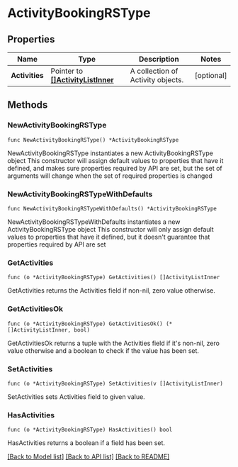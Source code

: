 # ActivityBookingRSType

## Properties

Name | Type | Description | Notes
------------ | ------------- | ------------- | -------------
**Activities** | Pointer to [**[]ActivityListInner**](ActivityListInner.md) | A collection of Activity objects. | [optional] 

## Methods

### NewActivityBookingRSType

`func NewActivityBookingRSType() *ActivityBookingRSType`

NewActivityBookingRSType instantiates a new ActivityBookingRSType object
This constructor will assign default values to properties that have it defined,
and makes sure properties required by API are set, but the set of arguments
will change when the set of required properties is changed

### NewActivityBookingRSTypeWithDefaults

`func NewActivityBookingRSTypeWithDefaults() *ActivityBookingRSType`

NewActivityBookingRSTypeWithDefaults instantiates a new ActivityBookingRSType object
This constructor will only assign default values to properties that have it defined,
but it doesn't guarantee that properties required by API are set

### GetActivities

`func (o *ActivityBookingRSType) GetActivities() []ActivityListInner`

GetActivities returns the Activities field if non-nil, zero value otherwise.

### GetActivitiesOk

`func (o *ActivityBookingRSType) GetActivitiesOk() (*[]ActivityListInner, bool)`

GetActivitiesOk returns a tuple with the Activities field if it's non-nil, zero value otherwise
and a boolean to check if the value has been set.

### SetActivities

`func (o *ActivityBookingRSType) SetActivities(v []ActivityListInner)`

SetActivities sets Activities field to given value.

### HasActivities

`func (o *ActivityBookingRSType) HasActivities() bool`

HasActivities returns a boolean if a field has been set.


[[Back to Model list]](../README.md#documentation-for-models) [[Back to API list]](../README.md#documentation-for-api-endpoints) [[Back to README]](../README.md)


